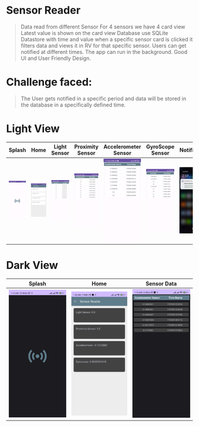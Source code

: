 # Sensor Reader
> Data read from different Sensor
> For 4 sensors we have 4 card view
> Latest value is shown on the card view
> Database use SQLite
> Datastore with time and value
> when a specific sensor card is clicked it filters data and views it in RV for that specific sensor.
> Users can get notified at different times.
> The app can run in the background.
> Good UI and User Friendly Design.

# Challenge faced:
> The User gets notified in a specific period and data will be stored in the database in a specifically defined time.


# Light View
Splash | Home | Light Sensor | Proximity Sensor | Accelerometer Sensor | GyroScope Sensor | Notification  | Lock Screen
--- | --- | --- | --- | --- |  --- | --- | --- |
![](https://github.com/SajibMamun/Sensor-Reader/blob/master/splash.jpg) |![](https://github.com/SajibMamun/Sensor-Reader/blob/master/home.jpg) |![](https://github.com/SajibMamun/Sensor-Reader/blob/master/light%20card.jpg) |![](https://github.com/SajibMamun/Sensor-Reader/blob/master/proximity%20card.jpg) |![](https://github.com/SajibMamun/Sensor-Reader/blob/master/accelometercard.jpg) |![](https://github.com/SajibMamun/Sensor-Reader/blob/master/gyroscopecard.jpg) |![](https://github.com/SajibMamun/Sensor-Reader/blob/master/notify.jpg) |![](https://github.com/SajibMamun/Sensor-Reader/blob/master/lockscreen.jpg)





# Dark View
Splash | Home | Sensor Data
--- | --- | --- |
![](https://github.com/SajibMamun/Sensor-Reader/blob/master/Dark%20View.jpg) |![](https://github.com/SajibMamun/Sensor-Reader/blob/master/Dark%20Home.jpg) |![](https://github.com/SajibMamun/Sensor-Reader/blob/master/Dark%20Chart.jpg)
